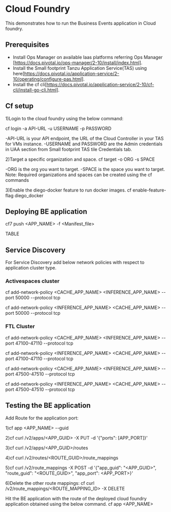 # Cloud Foundry

This demonstrates how to run the Business Events application in Cloud foundry.

## Prerequisites
* Install Ops Manager on available Iaas platforms referring Ops Manager [https://docs.pivotal.io/ops-manager/2-10/install/index.html].
* Install the Small footprint Tanzu Application Service(TAS) using here[https://docs.pivotal.io/application-service/2-10/operating/configure-pas.html].
* Install the cf cli[https://docs.pivotal.io/application-service/2-10/cf-cli/install-go-cli.html].

## Cf setup

1)Login to the cloud foundry using the below command:

cf login -a API-URL -u USERNAME -p PASSWORD

-API-URL is your API endpoint, the URL of the Cloud Controller in your TAS for VMs instance.
-USERNAME and PASSWORD are the Admin credentials in UAA section from Small footprint TAS tile Credentials tab.

2)Target a specific organization and space. 
cf target -o ORG -s SPACE

-ORG is the org you want to target.
-SPACE is the space you want to target.
Note: Required organizations and spaces can be created using the cf commands

3)Enable the diego-docker feature to run docker images. 
cf enable-feature-flag diego_docker

## Deploying BE application

cf7 push <APP_NAME> -f <Manifest_file>

TABLE

## Service Discovery

For Service Discovery add below network policies with respect to application cluster type.

### Activespaces cluster

cf add-network-policy <CACHE_APP_NAME> <INFERENCE_APP_NAME> --port 50000 --protocol tcp

cf add-network-policy <INFERENCE_APP_NAME> <CACHE_APP_NAME> --port 50000 --protocol tcp

### FTL Cluster

cf add-network-policy <CACHE_APP_NAME> <INFERENCE_APP_NAME> --port 47100-47110 --protocol tcp

cf add-network-policy <INFERENCE_APP_NAME> <CACHE_APP_NAME> --port 47100-47110 --protocol tcp

cf add-network-policy <CACHE_APP_NAME> <INFERENCE_APP_NAME> --port 47500-47510 --protocol tcp

cf add-network-policy <INFERENCE_APP_NAME> <CACHE_APP_NAME> --port 47500-47510 --protocol tcp

## Testing the BE application

Add Route for the application port:

1)cf app <APP_NAME> --guid

2)cf curl /v2/apps/<APP_GUID> -X PUT -d '{"ports": [APP_PORT]}'

3)cf curl /v2/apps/<APP_GUID>/routes

4)cf curl /v2/routes/<ROUTE_GUID>/route_mappings

5)cf curl /v2/route_mappings -X POST -d '{"app_guid": "<APP_GUID>", "route_guid": "<ROUTE_GUID>", "app_port": <APP_PORT>}'

6)Delete the other route mappings:
cf curl /v2/route_mappings/<ROUTE_MAPPING_ID> -X DELETE

Hit the BE application with the route of the deployed cloud foundry application obtained using the below command.
cf app <APP_NAME>

